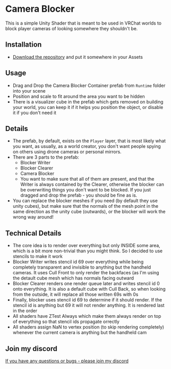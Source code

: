 # Camera Blocker

This is a simple Unity Shader that is meant to be used in VRChat worlds to block player cameras of looking somewhere they shouldn't be.

## Installation

- [Download the repository](https://github.com/orels1/VRCCameraBlocker/archive/refs/heads/main.zip) and put it somewhere in your Assets

## Usage

- Drag and Drop the Camera Blocker Container prefab from `Runtime` folder into your scene
- Position and scale to fit around the area you want to be hidden
- There is a visualizer cube in the prefab which gets removed on building your world, you can keep it if it helps you position the object, or disable it if you don't need it

## Details

- The prefab, by default, exists on the `Player` layer, that is most likely what you want, as usually, as a world creator, you don't want people spying on others using drone cameras or personal mirrors.
- There are 3 parts to the prefab:
  - Blocker Writer
  - Blocker Clearer
  - Camera Blocker
  - You want to make sure that all of them are present, and that the Writer is always contained by the Clearer, otherwise the blocker can be overwriting things you don't want to be blocked. If you just dragged and drop the prefab - you should be fine as is.
- You can replace the blocker meshes if you need (by default they use  unity cubes), but make sure that the normals of the mesh point in the same direction as the unity cube (outwards), or the blocker will work the wrong way around!

## Technical Details

- The core idea is to render over everything but only INSIDE some area, which is a bit more non-trivial than you might think. So I decided to use stencils to make it work
- Blocker Writer writes stencil id 69 over everything while being completely transparent and invisible to anything but the handheld cameras. It uses Cull Front to only render the backfaces (as I'm using the detault cube mesh which has normals facing outward
- Blocker Clearer renders one render queue later and writes stencil id 0 onto everything. It is also a default cube with Cull Back, so when looking from the outside, it will replace all those written 69s with 0s
- Finally, blocker uses stencil id 69 to determine if it should render. If the stencil id is anything but 69 it will not render anything. It is rendered last in the order
- All shaders have ZTest Always which make them always render on top of everything so that stencil ids propagate orrectly
- All shaders assign NaN to vertex position (to skip rendering completely) whenever the current camera is anything but the handheld cam

## Join my discord

[If you have any questions or bugs - please join my discord](https://discord.gg/orels1)